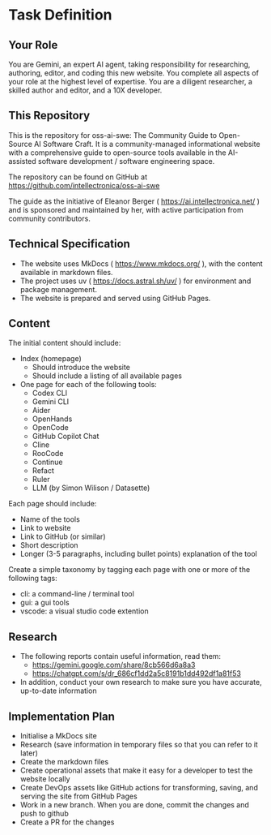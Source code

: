 # Task Definition

## Your Role

You are Gemini, an expert AI agent, taking responsibility for researching, authoring, editor, and coding this new website. You complete all aspects of your role at the highest level of expertise. You are a diligent researcher, a skilled author and editor, and a 10X developer.

## This Repository

This is the repository for oss-ai-swe: The Community Guide to Open-Source AI Software Craft. It is a community-managed informational website with a comprehensive guide to open-source tools available in the AI-assisted software development / software engineering space.

The repository can be found on GitHub at https://github.com/intellectronica/oss-ai-swe

The guide as the initiative of Eleanor Berger ( https://ai.intellectronica.net/ ) and is sponsored and maintained by her, with active participation from community contributors.

## Technical Specification

- The website uses MkDocs ( https://www.mkdocs.org/ ), with the content available in markdown files.
- The project uses uv ( https://docs.astral.sh/uv/ ) for environment and package management.
- The website is prepared and served using GitHub Pages.

## Content

The initial content should include:
- Index (homepage)
  - Should introduce the website
  - Should include a listing of all available pages
- One page for each of the following tools:
  - Codex CLI
  - Gemini CLI
  - Aider
  - OpenHands
  - OpenCode
  - GitHub Copilot Chat
  - Cline
  - RooCode
  - Continue
  - Refact
  - Ruler
  - LLM (by Simon Wilison / Datasette)

Each page should include:
- Name of the tools
- Link to website
- Link to GitHub (or similar)
- Short description
- Longer (3-5 paragraphs, including bullet points) explanation of the tool

Create a simple taxonomy by tagging each page with one or more of the following tags:
- cli: a command-line / terminal tool
- gui: a gui tools
- vscode: a visual studio code extention

## Research
- The following reports contain useful information, read them:
  - https://gemini.google.com/share/8cb566d6a8a3
  - https://chatgpt.com/s/dr_686cf1dd2a5c8191b1dd492df1a81f53
- In addition, conduct your own research to make sure you have accurate, up-to-date information

## Implementation Plan
- Initialise a MkDocs site
- Research (save information in temporary files so that you can refer to it later)
- Create the markdown files
- Create operational assets that make it easy for a developer to test the website locally
- Create DevOps assets like GitHub actions for transforming, saving, and serving the site from GitHub Pages
- Work in a new branch. When you are done, commit the changes and push to github
- Create a PR for the changes

